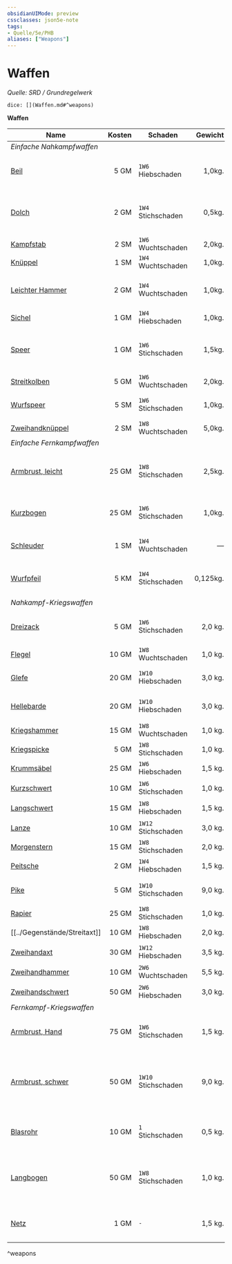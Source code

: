 ```yaml
---
obsidianUIMode: preview
cssclasses: json5e-note
tags:
- Quelle/5e/PHB
aliases: ["Weapons"]
---
```

# Waffen
*Quelle: SRD / Grundregelwerk*

`dice: [](Waffen.md#^weapons)`

**Waffen**

| Name                                   | Kosten | Schaden             |  Gewicht | Eigenschaften                                                  |
| -------------------------------------- | ------:| ------------------- | --------:| -------------------------------------------------------------- |
| *Einfache Nahkampfwaffen*              |        |                     |          |                                                                |
| [Beil](../Gegenstände/Beil.md)                        |   5 GM | `1W6` Hiebschaden   |   1,0kg. | Leicht, Wurfwaffe (Reichweite 6/18 Meter)                      |
| [Dolch](../Gegenstände/Dolch.md)                      |   2 GM | `1W4` Stichschaden  |   0,5kg. | Finesse, Leicht, Wurfwaffe (Reichweite 6/18 Meter)             |
| [Kampfstab](../Gegenstände/Kampfstab.md)              |   2 SM | `1W6` Wuchtschaden  |   2,0kg. | Vielseitig (`1W8`)                                             |
| [Knüppel](../Gegenstände/Knüppel.md)                  |   1 SM | `1W4` Wuchtschaden  |   1,0kg. | Leicht                                                         |
| [Leichter Hammer](../Gegenstände/Leichter%20Hammer.md)  |   2 GM | `1W4` Wuchtschaden  |   1,0kg. | Leicht, Wurfwaffe (Reichweite 6/18 Meter)                      |
| [Sichel](../Gegenstände/Sichel.md)                    |   1 GM | `1W4` Hiebschaden   |   1,0kg. | Leicht                                                         |
| [Speer](../Gegenstände/Speer.md)                      |   1 GM | `1W6` Stichschaden  |   1,5kg. | Vielseitig (`1W8`), Wurfwaffe (Reichweite 6/18 Meter)          |
| [Streitkolben](../Gegenstände/Streitkolben.md)        |   5 GM | `1W6` Wuchtschaden  |   2,0kg. | —                                                              |
| [Wurfspeer](../Gegenstände/Wurfspeer.md)              |   5 SM | `1W6` Stichschaden  |   1,0kg. | Wurfwaffe (Reichweite 9/36 Meter)                              |
| [Zweihandknüppel](../Gegenstände/Zweihandknüppel.md)  |   2 SM | `1W8` Wuchtschaden  |   5,0kg. | Zweihändig                                                     |
| *Einfache Fernkampfwaffen*             |        |                     |          |                                                                |
| [Armbrust, leicht](../Gegenstände/Armbrust-leicht.md) |  25 GM | `1W8` Stichschaden  |   2,5kg. | Geschosse (Reichweite 24/96 Meter), Laden, Zweihändig          |
| [Kurzbogen](../Gegenstände/Kurzbogen.md)              |  25 GM | `1W6` Stichschaden  |   1,0kg. | Geschosse (Reichweite 24/96 Meter), Zweihändig                 |
| [Schleuder](../Gegenstände/Schleuder.md)              |   1 SM | `1W4` Wuchtschaden  |        — | Geschosse (Reichweite 9/36 Meter)                              |
| [Wurfpfeil](../Gegenstände/Wurfpfeil.md)              |   5 KM | `1W4` Stichschaden  | 0,125kg. | Finesse, Wurfwaffe (Reichweite 6/18 Meter)                     |
| *Nahkampf-Kriegswaffen*                |        |                     |          |                                                                |
| [Dreizack](../Gegenstände/Dreizack.md)                 |   5 GM | `1W6` Stichschaden  |  2,0 kg. | Wurfwaffe (Reichweite 6/18 Meter), Vielseitig (`1W8`)          |
| [Flegel](../Gegenstände/Flegel.md)                     |  10 GM | `1W8` Wuchtschaden  |  1,0 kg. | —                                                              |
| [Glefe](../Gegenstände/Glefe.md)                     |  20 GM | `1W10` Hiebschaden  |  3,0 kg. | Schwer, Weitreichend, Zweihändig                               |
| [Hellebarde](../Gegenstände/Hellebarde.md)               |  20 GM | `1W10` Hiebschaden  |  3,0 kg. | Schwer, Weitreichend, Zweihändig                               |
| [Kriegshammer](../Gegenstände/Kriegshammer.md)           |  15 GM | `1W8` Wuchtschaden  |  1,0 kg. | Vielseitig (`1W10`)                                            |
| [Kriegspicke](../Gegenstände/Kriegspicke.md)             |   5 GM | `1W8` Stichschaden  |  1,0 kg. | —                                                              |
| [Krummsäbel](../Gegenstände/Krummsäbel.md)              |  25 GM | `1W6` Hiebschaden   |  1,5 kg. | Finesse, Leicht                                                |
| [Kurzschwert](../Gegenstände/Kurzschwert.md)          |  10 GM | `1W6` Stichschaden  |  1,0 kg. | Finesse, Leicht                                                |
| [Langschwert](../Gegenstände/Langschwert.md)          |  15 GM | `1W8` Hiebschaden   |  1,5 kg. | Vielseitig (`1W10`)                                            |
| [Lanze](../Gegenstände/Lanze.md)                      |  10 GM | `1W12` Stichschaden |  3,0 kg. | Weitreichend, Besonders                                        |
| [Morgenstern](../Gegenstände/Morgenstern.md)          |  15 GM | `1W8` Stichschaden  |  2,0 kg. | —                                                              |
| [Peitsche](../Gegenstände/Peitsche.md)                    |   2 GM | `1W4` Hiebschaden   |  1,5 kg. | Finesse, Weitreichend                                          |
| [Pike](../Gegenstände/Pike.md)                        |   5 GM | `1W10` Stichschaden |  9,0 kg. | Schwer, Weitreichend, Zweihändig                               |
| [Rapier](../Gegenstände/Rapier.md)                    |  25 GM | `1W8` Stichschaden  |  1,0 kg. | Finesse                                                        |
| [[../Gegenstände/Streitaxt]]              |  10 GM | `1W8` Hiebschaden   |  2,0 kg. | Vielseitig (`1W10`)                                            |
| [Zweihandaxt](../Gegenstände/Zweihandaxt.md)          |  30 GM | `1W12` Hiebschaden  |  3,5 kg. | Schwer, Zweihändig                                             |
| [Zweihandhammer](../Gegenstände/Zweihandhammer.md)              |  10 GM | `2W6` Wuchtschaden  |  5,5 kg. | Schwer, Zweihändig                                             |
| [Zweihandschwert](../Gegenstände/Zweihandschwert.md)       |  50 GM | `2W6` Hiebschaden   |  3,0 kg. | Schwer, Zweihändig                                             |
| *Fernkampf-Kriegswaffen*               |        |                     |          |                                                                |
| [Armbrust, Hand](../Gegenstände/Handarmbrust.md)     |  75 GM | `1W6` Stichschaden  |  1,5 kg. | Geschosse (Reichweite 9/36 Meter), Leicht, Laden               |
| [Armbrust, schwer](../Gegenstände/Armbrust-schwer.md)  |  50 GM | `1W10` Stichschaden |  9,0 kg. | Geschosse (Reichweite 30/120 Meter), Schwer, Laden, Zweihändig |
| [Blasrohr](../Gegenstände/Blasrohr.md)                |  10 GM | `1` Stichschaden    |  0,5 kg. | Geschosse (Reichweite 7,5/30 Meter), Laden                     |
| [Langbogen](../Gegenstände/Langbogen.md)                |  50 GM | `1W8` Stichschaden  |  1,0 kg. | Geschosse (Reichweite 45/180 Meter), Schwer, Zweihändig        |
| [Netz](../Gegenstände/Netz.md)                         |   1 GM | `-`                 |  1,5 kg. | Besonders, Wurfwaffe (Reichweite 1,5/4,5 Meter)                |
^weapons